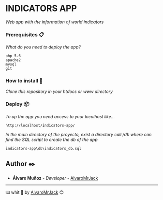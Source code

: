 # INDICATORS APP

_Web app with the information of world indicators_

### Prerequisites 📋

_What do you need to deploy the app?_

```
php 5.6
apache2
mysql
git
```

### How to install 🔧

_Clone this repository in your htdocs or www directory_

### Deploy 📦

_To up the app you need access to your localhost like..._

```
http://localhost/indicators-app/
```

_In the main directory of the proyecto, exist a directory call /db where can find the SQL script to create the db of the app_

```
indicators-app\db\indicators_db.sql
```

## Author ✒️

* **Álvaro Muñoz** - *Developer* - [AlvaroMrJack](https://github.com/AlvaroMrJack)

---
⌨️ whit 💪 by [AlvaroMrJack](https://github.com/AlvaroMrJack) 😊
